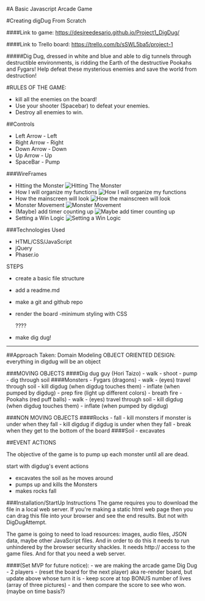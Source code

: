 #A Basic Javascript Arcade Game

#Creating digDug From Scratch

####Link to game: https://desireedesario.github.io/Project1_DigDug/

####Link to Trello board: https://trello.com/b/sSWL5ba5/project-1

#####Dig Dug, dressed in white and blue and able to dig tunnels through destructible environments, is ridding the Earth of the destructive Pookahs and Fygars! Help defeat these mysterious enemies and save the world from destruction!

#RULES OF THE GAME:
- kill all the enemies on the board!
- Use your shooter (Spacebar) to defeat your enemies.
- Destroy all enemies to win.

##Controls

- Left Arrow - Left
- Right Arrow - Right
- Down Arrow - Down
- Up Arrow - Up
- SpaceBar - Pump

###WireFrames

- Hitting the Monster
![Hitting The Monster](assets/img/wireframe/hitMonster.jpeg)
- How I will organize my functions
![How I will organize my functions](assets/img/wireframe/howToOrganizeFunctions.jpeg)
- How the mainscreen will look
![How the mainscreen will look](assets/img/wireframe/MainScreenNotes.jpeg)
- Monster Movement
![Monster Movement](assets/img/wireframe/monsterMovement.jpeg)
- (Maybe) add timer counting up
![Maybe add timer counting up](assets/img/wireframe/timeCounter.jpeg)
- Setting a Win Logic
![Setting a Win Logic](assets/img/wireframe/winLogic.jpeg)

###Technologies Used
- HTML/CSS/JavaScript
- jQuery
- Phaser.io


STEPS
- create a basic file structure
- add a readme.md
- make a git and github repo
- render the board
  -minimum styling with CSS

  ????

- make dig dug!

---

##Approach Taken: Domain Modeling
OBJECT ORIENTED DESIGN: everything in digdug will be an object

###MOVING OBJECTS
####Dig dug guy (Hori Taizo)
    - walk
    - shoot
    - pump
    - dig through soil
####Monsters
    - Fygars (dragons)
      - walk
      - (eyes) travel through soil
      - kill digdug (when digdug touches them)
      - inflate (when pumped by digdug)
      - prep fire (light up different colors)
      - breath fire
    - Pookahs (red puff balls)
      - walk
      - (eyes) travel through soil
      - kill digdug (when digdug touches them)
      - inflate (when pumped by digdug)

###NON MOVING OBJECTS
####Rocks
    - fall
      - kill monsters if monster is under when they fall
      - kill digdug if digdug is under when they fall
    - break when they get to the bottom of the board
####Soil
    - excavates

##EVENT ACTIONS

The objective of the game is to pump up each monster until all are dead.

start with digdug's event actions
- excavates the soil as he moves around
- pumps up and kills the Monsters
- makes rocks fall



###Installation/StartUp Instructions
The game requires you to download the file in a local web server. If you're making a static html web page then you can drag this file into your browser and see the end results. But not with DigDugAttempt.

The game is going to need to load resources: images, audio files, JSON data, maybe other JavaScript files. And in order to do this it needs to run unhindered by the browser security shackles. It needs http:// access to the game files. And for that you need a web server.

####(Set MVP for future notice):
	- we are making the arcade game Dig Dug
	- 2 players
    - (reset the board for the next player)
        aka re-render board, but update above whose turn it is
	- keep score
    at top
    BONUS
    number of lives (array of three pictures)
	- and then compare the score to see who won. (maybe on time basis?)

